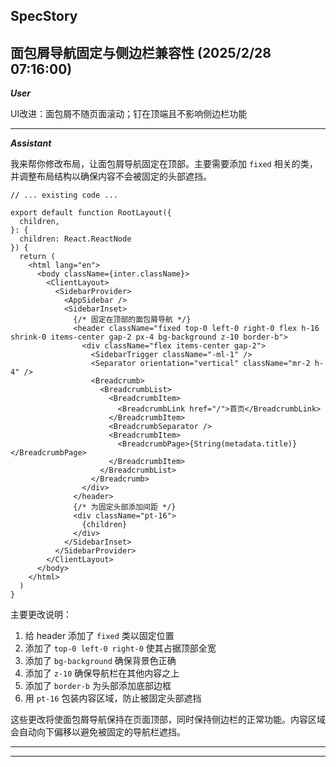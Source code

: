 ## SpecStory

## 面包屑导航固定与侧边栏兼容性 (2025/2/28 07:16:00)

_**User**_

UI改进：面包屑不随页面滚动；钉在顶端且不影响侧边栏功能

---

_**Assistant**_

我来帮你修改布局，让面包屑导航固定在顶部。主要需要添加 `fixed` 相关的类，并调整布局结构以确保内容不会被固定的头部遮挡。

```tsx:app/layout.tsx
// ... existing code ...

export default function RootLayout({
  children,
}: {
  children: React.ReactNode
}) {
  return (
    <html lang="en">
      <body className={inter.className}>
        <ClientLayout>
          <SidebarProvider>
            <AppSidebar />
            <SidebarInset>
              {/* 固定在顶部的面包屑导航 */}
              <header className="fixed top-0 left-0 right-0 flex h-16 shrink-0 items-center gap-2 px-4 bg-background z-10 border-b">
                <div className="flex items-center gap-2">
                  <SidebarTrigger className="-ml-1" />
                  <Separator orientation="vertical" className="mr-2 h-4" />
                  <Breadcrumb>
                    <BreadcrumbList>
                      <BreadcrumbItem>
                        <BreadcrumbLink href="/">首页</BreadcrumbLink>
                      </BreadcrumbItem>
                      <BreadcrumbSeparator />
                      <BreadcrumbItem>
                        <BreadcrumbPage>{String(metadata.title)}</BreadcrumbPage>
                      </BreadcrumbItem>
                    </BreadcrumbList>
                  </Breadcrumb>
                </div>
              </header>
              {/* 为固定头部添加间距 */}
              <div className="pt-16">
                {children}
              </div>
            </SidebarInset>
          </SidebarProvider>
        </ClientLayout>
      </body>
    </html>
  )
}
```

主要更改说明：
1. 给 header 添加了 `fixed` 类以固定位置
2. 添加了 `top-0 left-0 right-0` 使其占据顶部全宽
3. 添加了 `bg-background` 确保背景色正确
4. 添加了 `z-10` 确保导航栏在其他内容之上
5. 添加了 `border-b` 为头部添加底部边框
6. 用 `pt-16` 包装内容区域，防止被固定头部遮挡

这些更改将使面包屑导航保持在页面顶部，同时保持侧边栏的正常功能。内容区域会自动向下偏移以避免被固定的导航栏遮挡。

---



---

